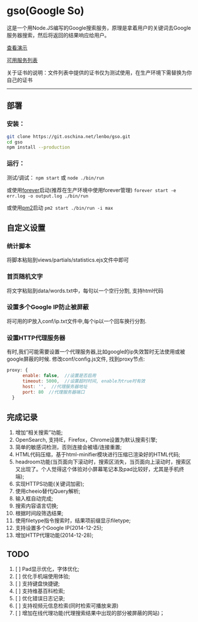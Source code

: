 gso(Google So)
===

这是一个用Node.JS编写的Google搜索服务，原理是拿着用户的关键词去Google服务器搜索，然后将返回的结果响应给用户。

[查看演示](https://gusouk.com)

[可用服务列表](https://github.com/lenbo-ma/gso/wiki/%E5%8F%AF%E7%94%A8%E6%9C%8D%E5%8A%A1%E5%88%97%E8%A1%A8)

关于证书的说明：文件列表中提供的证书仅为测试使用，在生产环境下需替换为你自己的证书

----

## 部署
### 安装：

```sh
git clone https://git.oschina.net/lenbo/gso.git
cd gso
npm install --production
```

### 运行：

测试/调试：
`npm start` 或 `node ./bin/run`

或使用[forever](https://github.com/nodejitsu/forever)启动(推荐在生产环境中使用forever管理)
`forever start -e err.log -o output.log ./bin/run`

或使用[pm2](https://github.com/Unitech/pm2)启动
`pm2 start ./bin/run -i max`

## 自定义设置
### 统计脚本
将脚本粘贴到views/partials/statistics.ejs文件中即可

### 首页随机文字
将文字粘贴到data/words.txt中，每句以一个空行分割, 支持html代码

### 设置多个Google IP防止被屏蔽
将可用的IP放入conf/ip.txt文件中,每个ip以一个回车换行分割.

### 设置HTTP代理服务器
有时,我们可能需要设置一个代理服务器,比如google的ip失效暂时无法使用或被google屏蔽的时候.
修改conf/config.js文件, 找到proxy节点:

```javascript
proxy: { 
      enable: false,  //设置是否启用
      timeout: 5000,  //设置超时时间, enable为true时有效
      host: '',  //代理服务器地址
      port: 80  //代理服务器端口
  }
```

## 完成记录
1. 增加“相关搜索”功能;
2. OpenSearch, 支持IE，Firefox，Chrome设置为默认搜索引擎;
3. 简单的敏感词检测，否则连接会被墙/连接重置;
4. HTML代码压缩，基于html-minifier模块进行压缩已渲染好的HTML代码;
5. headroom功能(当页面向下滚动时，搜索区消失，当页面向上滚动时，搜索区又出现了。个人觉得这个体验对小屏幕笔记本及pad比较好，尤其是手机终端);
6. 实现HTTPS功能(关键词加密);
7. 使用cheeio替代jQuery解析;
8. 输入框自动完成;
9. 搜索内容语言切换;
10. 根据时间段筛选结果;
11. 使用filetype指令搜索时，结果项前缀显示filetype;
12. 支持设置多个Google IP(2014-12-25);
13. 增加HTTP代理功能(2014-12-28);

## TODO
1. [ ] Pad显示优化，字体优化;
2. [ ] 优化手机端使用体验;
3. [ ] 支持键盘快捷键;
4. [ ] 支持维基百科检索;
5. [ ] 优化错误日志记录;
6. [ ] 支持视频元信息检索(同时检索可播放来源)
7. [ ] 增加在线代理功能(代理搜索结果中出现的部分被屏蔽的网站)；